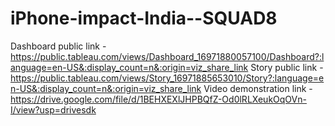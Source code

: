 # iPhone-impact-India--SQUAD8
Dashboard public link - https://public.tableau.com/views/Dashboard_16971880057100/Dashboard?:language=en-US&:display_count=n&:origin=viz_share_link
Story public link - https://public.tableau.com/views/Story_16971885653010/Story?:language=en-US&:display_count=n&:origin=viz_share_link
Video demonstration link - https://drive.google.com/file/d/1BEHXEXlJHPBQfZ-Od0lRLXeukOqOVn-I/view?usp=drivesdk
